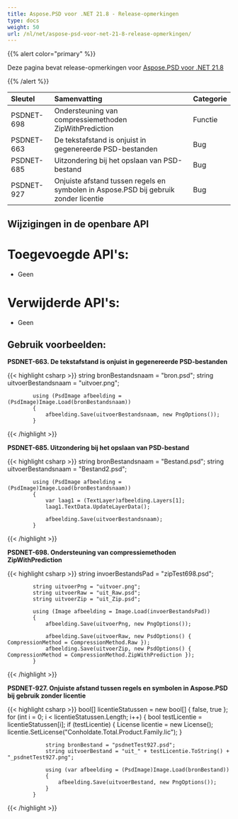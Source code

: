 ```yaml
---
title: Aspose.PSD voor .NET 21.8 - Release-opmerkingen
type: docs
weight: 50
url: /nl/net/aspose-psd-voor-net-21-8-release-opmerkingen/
---
```


{{% alert color="primary" %}} 

Deze pagina bevat release-opmerkingen voor [Aspose.PSD voor .NET 21.8](https://www.nuget.org/packages/Aspose.PSD/)

{{% /alert %}} 

|**Sleutel**|**Samenvatting**|**Categorie**|
| :- | :- | :- |
|PSDNET-698|Ondersteuning van compressiemethoden ZipWithPrediction|Functie|
|PSDNET-663|De tekstafstand is onjuist in gegenereerde PSD-bestanden|Bug|
|PSDNET-685|Uitzondering bij het opslaan van PSD-bestand|Bug|
|PSDNET-927|Onjuiste afstand tussen regels en symbolen in Aspose.PSD bij gebruik zonder licentie|Bug|

## **Wijzigingen in de openbare API**
# **Toegevoegde API's:**
- Geen

# **Verwijderde API's:**
- Geen

## **Gebruik voorbeelden:**

**PSDNET-663. De tekstafstand is onjuist in gegenereerde PSD-bestanden**

{{< highlight csharp >}}
            string bronBestandsnaam = "bron.psd";
            string uitvoerBestandsnaam = "uitvoer.png";

            using (PsdImage afbeelding = (PsdImage)Image.Load(bronBestandsnaam))
            {
                afbeelding.Save(uitvoerBestandsnaam, new PngOptions());
            }
{{< /highlight >}}

**PSDNET-685. Uitzondering bij het opslaan van PSD-bestand**

{{< highlight csharp >}}
            string bronBestandsnaam = "Bestand.psd";
            string uitvoerBestandsnaam = "Bestand2.psd";

            using (PsdImage afbeelding = (PsdImage)Image.Load(bronBestandsnaam))
            {
                var laag1 = (TextLayer)afbeelding.Layers[1];
                laag1.TextData.UpdateLayerData();

                afbeelding.Save(uitvoerBestandsnaam);
            }
{{< /highlight >}}

**PSDNET-698. Ondersteuning van compressiemethoden ZipWithPrediction**

{{< highlight csharp >}}
            string invoerBestandsPad = "zipTest698.psd";

            string uitvoerPng = "uitvoer.png";
            string uitvoerRaw = "uit_Raw.psd";
            string uitvoerZip = "uit_Zip.psd";

            using (Image afbeelding = Image.Load(invoerBestandsPad))
            {
                afbeelding.Save(uitvoerPng, new PngOptions());

                afbeelding.Save(uitvoerRaw, new PsdOptions() { CompressionMethod = CompressionMethod.Raw });
                afbeelding.Save(uitvoerZip, new PsdOptions() { CompressionMethod = CompressionMethod.ZipWithPrediction });
            }
{{< /highlight >}}

**PSDNET-927. Onjuiste afstand tussen regels en symbolen in Aspose.PSD bij gebruik zonder licentie**

{{< highlight csharp >}}
            bool[] licentieStatussen = new bool[] { false, true };
            for (int i = 0; i < licentieStatussen.Length; i++)
            {
                bool testLicentie = licentieStatussen[i];
                if (testLicentie)
                {
                    License licentie = new License();
                    licentie.SetLicense("Conholdate.Total.Product.Family.lic");
                }

                string bronBestand = "psdnetTest927.psd";
                string uitvoerBestand = "uit_" + testLicentie.ToString() + "_psdnetTest927.png";

                using (var afbeelding = (PsdImage)Image.Load(bronBestand))
                {
                    afbeelding.Save(uitvoerBestand, new PngOptions());
                }
            }
{{< /highlight >}}
